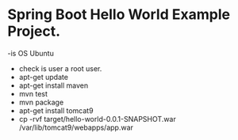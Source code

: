 # Spring Boot Hello World Example Project.

-is OS Ubuntu
- check is user a root user.
- apt-get update
- apt-get install maven   
- mvn test
- mvn package
- apt-get install tomcat9
- cp -rvf target/hello-world-0.0.1-SNAPSHOT.war /var/lib/tomcat9/webapps/app.war
